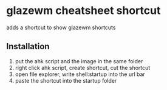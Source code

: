 # glazewm cheatsheet shortcut
adds a shortcut to show glazewm shortcuts

## Installation
1. put the ahk script and the image in the same folder
2. right click ahk script, create shortcut, cut the shortcut
3. open file explorer, write shell:startup into the url bar
4. paste the shortcut into the startup folder
